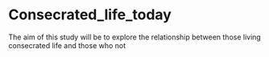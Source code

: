 # Consecrated_life_today

The aim of this study will be to explore the relationship between those living consecrated life and those who not